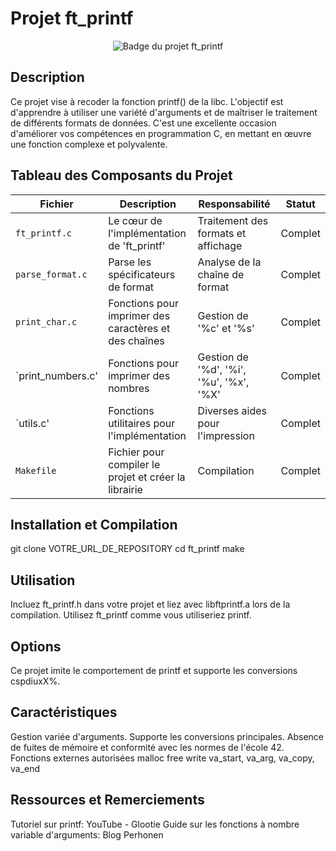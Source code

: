 # Projet ft_printf
<div align="center">
  <img src="URL_DE_L'IMAGE_BADGE_FTPRINTF" alt="Badge du projet ft_printf">
</div>

## Description
Ce projet vise à recoder la fonction printf() de la libc. L'objectif est d'apprendre à utiliser une variété d'arguments et de maîtriser le traitement de différents formats de données. C'est une excellente occasion d'améliorer vos compétences en programmation C, en mettant en œuvre une fonction complexe et polyvalente.

## Tableau des Composants du Projet

| Fichier           | Description                                           | Responsabilité                                  | Statut    |
|-------------------|-------------------------------------------------------|-----------------------------------------|-----------|
| `ft_printf.c`     | Le cœur de l'implémentation de 'ft_printf'            | Traitement des formats et affichage     | Complet   |
| `parse_format.c	` | Parse les spécificateurs de format                    | Analyse de la chaîne de format          | Complet   |
| `print_char.c	`   | Fonctions pour imprimer des caractères et des chaînes | Gestion de '%c' et '%s'                 | Complet   |
| `print_numbers.c' | Fonctions pour imprimer des nombres                   | Gestion de '%d', '%i', '%u', '%x', '%X' | Complet   |
| `utils.c'         | Fonctions utilitaires pour l'implémentation           | Diverses aides pour l'impression        | Complet   |
| `Makefile`        | Fichier pour compiler le projet et créer la librairie | Compilation                             | Complet   |

## Installation et Compilation

git clone VOTRE_URL_DE_REPOSITORY
cd ft_printf
make

## Utilisation
Incluez ft_printf.h dans votre projet et liez avec libftprintf.a lors de la compilation. Utilisez ft_printf comme vous utiliseriez printf.

## Options
Ce projet imite le comportement de printf et supporte les conversions cspdiuxX%.

## Caractéristiques
Gestion variée d'arguments.
Supporte les conversions principales.
Absence de fuites de mémoire et conformité avec les normes de l'école 42.
Fonctions externes autorisées
malloc
free
write
va_start, va_arg, va_copy, va_end

## Ressources et Remerciements
Tutoriel sur printf: YouTube - Glootie
Guide sur les fonctions à nombre variable d'arguments: Blog Perhonen
